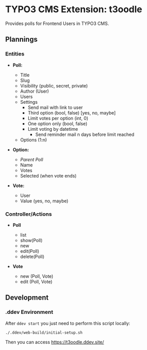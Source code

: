 # TYPO3 CMS Extension: t3oodle

Provides polls for Frontend Users in TYPO3 CMS.


## Plannings 

### Entities

* **Poll:**
    * Title
    * Slug
    * Visibility (public, secret, private)
    * Author (User)
    * Users
    * Settings
        - Send mail with link to user
        - Third option (bool, false) [yes, no, maybe]
        - Limit votes per option (int, 0)
        - One option only (bool, false)
        - Limit voting by datetime
            - Send reminder mail n days before limit reached
    * Options (1:n)

* **Option:**
    * *Parent Poll*
    * Name
    * Votes
    * Selected (when vote ends)
    
* **Vote:**
    * User
    * Value (yes, no, maybe)


### Controller/Actions

* **Poll**
    *  list
    *  show(Poll)
    *  new
    *  edit(Poll)
    *  delete(Poll)

* **Vote**
    * new (Poll, Vote)
    * edit (Poll, Vote)


## Development

### .ddev Environment

After ``ddev start`` you just need to perform this script locally:

```
./.ddev/web-build/initial-setup.sh
```

Then you can access https://t3oodle.ddev.site/
